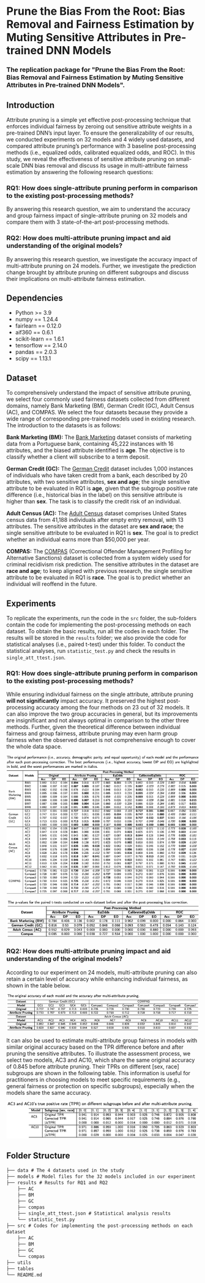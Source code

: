 # Prune the Bias From the Root: Bias Removal and Fairness Estimation by Muting Sensitive Attributes in Pre-trained DNN Models
### The replication package for "Prune the Bias From the Root: Bias Removal and Fairness Estimation by Muting Sensitive Attributes in Pre-trained DNN Models". 

## Introduction
Attribute pruning is a simple yet effective post-processing technique that enforces individual fairness by zeroing out sensitive attribute weights in a pre-trained DNN’s input layer. To ensure the generalizability of our results, we conducted experiments on 32 models and 4 widely used datasets, and compared attribute pruning’s performance with 3 baseline post-processing methods (i.e., equalized odds, calibrated equalized odds, and ROC). In this study, we reveal the effectiveness of sensitive attribute pruning on small-scale DNN bias removal and discuss its usage in multi-attribute fairness estimation by answering the following research questions: 

### RQ1: How does single-attribute pruning perform in comparison to the existing post-processing methods?
By answering this research question, we aim to understand the accuracy and group fairness impact of single-attribute pruning on 32 models and compare them with 3 state-of-the-art post-processing methods. 

### RQ2: How does multi-attribute pruning impact and aid understanding of the original models?
By answering this research question, we investigate the accuracy impact of multi-attribute pruning on 24 models. Further, we investigate the prediction change brought by attribute pruning on different subgroups and discuss their implications on multi-attribute fairness estimation. 

## Dependencies
- Python >= 3.9
- numpy == 1.24.4
- fairlearn == 0.12.0
- aif360 == 0.6.1
- scikit-learn == 1.6.1
- tensorflow == 2.14.0
- pandas == 2.0.3
- scipy == 1.13.1

## Dataset
To comprehensively understand the impact of sensitive attribute pruning, we select four commonly used fairness datasets collected from different domains, namely Bank Marketing (BM), German Credit (GC), Adult Census (AC), and COMPAS. We select the four datasets because they provide a wide range of corresponding pre-trained models used in existing research. The introduction to the datasets is as follows:

**Bank Marketing (BM):** The [Bank Marketing](https://archive.ics.uci.edu/dataset/222/bank+marketing) dataset consists of marketing data from a Portuguese bank, containing 45,222 instances with 16 attributes, and the biased attribute identified is **age**. The objective is to classify whether a client will subscribe to a term deposit.

**German Credit (GC):** The [German Credit](https://archive.ics.uci.edu/dataset/144/statlog+german+credit+data) dataset includes 1,000 instances of individuals who have taken credit from a bank, each described by 20 attributes, with two sensitive attributes, **sex and age**; the single sensitive attribute to be evaluated in RQ1 is **age**, given that the subgroup positive rate difference (i.e., historical bias in the label) on this sensitive attribute is higher than **sex**. The task is to classify the credit risk of an individual. 

**Adult Census (AC):** The [Adult Census](https://archive.ics.uci.edu/dataset/2/adult) dataset comprises United States census data from 41,188 individuals after empty entry removal, with 13 attributes. The sensitive attributes in the dataset are **sex and race**; the single sensitive attribute to be evaluated in RQ1 is **sex**. The goal is to predict whether an individual earns more than $50,000 per year.

**COMPAS:** The [COMPAS](https://mlr3fairness.mlr-org.com/reference/compas.html) (Correctional Offender Management Profiling for Alternative Sanctions) dataset is collected from a system widely used for criminal recidivism risk prediction. The sensitive attributes in the dataset are **race and age**; to keep aligned with previous research, the single sensitive attribute to be evaluated in RQ1 is **race**. The goal is to predict whether an individual will reoffend in the future.

## Experiments
To replicate the experiments, run the code in the ```src``` folder, the sub-folders contain the code for implementing the post-processing methods on each dataset. To obtain the basic results, run all the codes in each folder. The results will be stored in the ```results``` folder; we also provide the code for statistical analyses (i.e., paired t-test) under this folder. To conduct the statistical analyses, run ```statistic_test.py``` and check the results in ```single_att_ttest.json```.

### RQ1: How does single-attribute pruning perform in comparison to the existing post-processing methods?
While ensuring individual fairness on the single attribute, attribute pruning **will not significantly** impact accuracy. It preserved the highest post-processing accuracy among the four methods on 23 out of 32 models. It can also improve the two group accuracies in general, but its improvements are insignificant and not always optimal in comparison to the other three methods. Further, given the theoretical difference between individual fairness and group fairness, attribute pruning may even harm group fairness when the observed dataset is not comprehensive enough to cover the whole data space. 

![image](./tables/rq1_res.png?raw=true)

![image](./tables/rq1_ttest.png?raw=true)

### RQ2: How does multi-attribute pruning impact and aid understanding of the original models?
According to our experiment on 24 models, multi-attribute pruning can also retain a certain level of accuracy while enhancing individual fairness, as shown in the table below. 

![image](./tables/rq2_acc_res.png?raw=true)

It can also be used to estimate multi-attribute group fairness in models with similar original accuracy based on the TPR difference before and after pruning the sensitive attributes. To illustrate the assessment process, we select two models, AC3 and AC10, which share the same original accuracy of 0.845 before attribute pruning. Their TPRs on different [sex, race] subgroups are shown in the following table. This information is useful for practitioners in choosing models to meet specific requirements (e.g., general fairness or protection on specific subgroups), especially when the models share the same accuracy.

![image](./tables/rq2_TPR_diff.png?raw=true)

## Folder Structure
```
├── data # The 4 datasets used in the study
├── models # Model files for the 32 models included in our experiment
├── results # Results for RQ1 and RQ2
    ├── AC
    ├── BM
    ├── GC
    ├── compas
    ├── single_att_ttest.json # Statistical analysis results
    └── statistic_test.py
├── src # Codes for implementing the post-processing methods on each dataset
    ├── AC
    ├── BM
    ├── GC
    └── compas
├── utils
├── tables 
└── README.md
```

